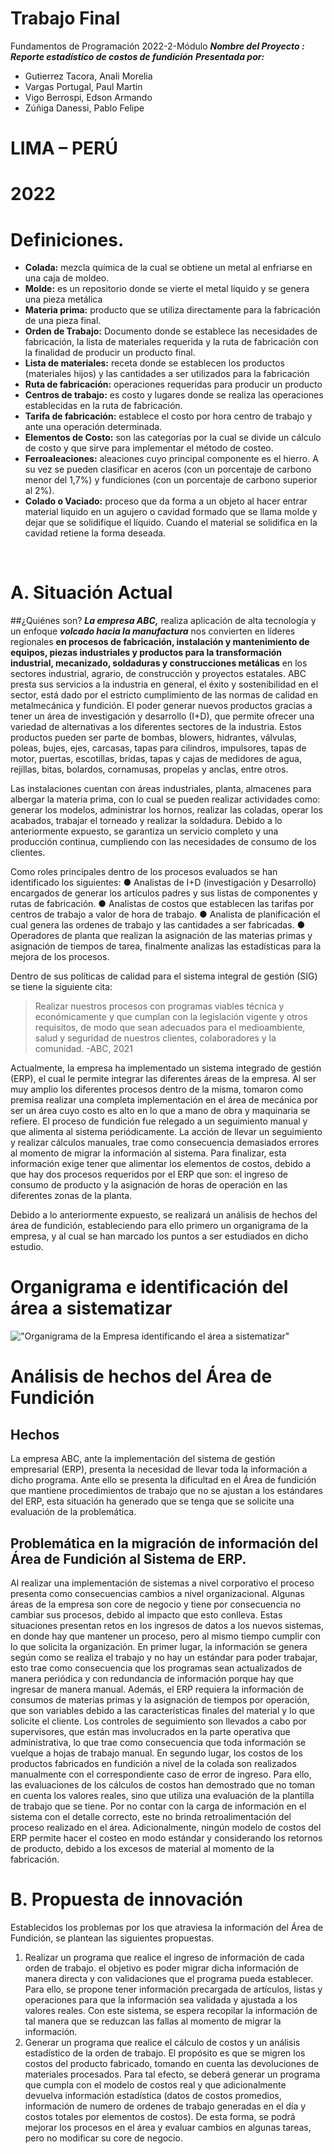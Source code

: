 # Trabajo Final
Fundamentos de Programación
2022-2-Módulo
***Nombre del Proyecto : Reporte estadístico de costos de fundición***
***Presentada por:***     
* Gutierrez Tacora, Anali Morelia 
* Vargas Portugal, Paul Martin
* Vigo Berrospi, Edson Armando
* Zúñiga Danessi, Pablo Felipe
# LIMA – PERÚ   
# 2022

# Definiciones.
* **Colada:** mezcla química de la cual se obtiene un metal al enfriarse en una caja de moldeo.
* **Molde:** es un repositorio donde se vierte el metal líquido y se genera una pieza metálica
* **Materia prima:** producto que se utiliza directamente para la fabricación de una pieza final.
* **Orden de Trabajo:** Documento donde se establece las necesidades de fabricación, la lista de materiales requerida y la ruta de fabricación 
con la finalidad de producir un producto final.
* **Lista de materiales:** receta donde se establecen los productos (materiales hijos) y las cantidades a ser utilizados para la fabricación
* **Ruta de fabricación:** operaciones requeridas para producir un producto
* **Centros de trabajo:** es costo y lugares donde se realiza las operaciones establecidas en la ruta de fabricación.
* **Tarifa de fabricación:** establece el costo por hora centro de trabajo y ante una operación determinada.
* **Elementos de Costo:** son las categorías por la cual se divide un cálculo de costo y que sirve para implementar el método de costeo.
* **Ferroaleaciones:** aleaciones cuyo principal componente es el hierro. A su vez se pueden clasificar en aceros (con un porcentaje de carbono 
menor del 1,7%) y fundiciones (con un porcentaje de carbono superior al 2%).
* **Colado o Vaciado:** proceso que da forma a un objeto al hacer entrar material liquido en un agujero o cavidad formado que se llama molde y 
dejar que se solidifique el líquido. Cuando el material se solidifica en la cavidad retiene la forma deseada.

 
# A. Situación Actual
##¿Quiénes son?
***La empresa ABC,*** realiza aplicación de alta tecnología y un enfoque ***volcado hacia la manufactura*** nos convierten en líderes regionales 
**en procesos de fabricación, instalación y mantenimiento de equipos, piezas industriales y productos para la transformación industrial, mecanizado,
soldaduras y construcciones metálicas** en los sectores industrial, agrario, de construcción y proyectos estatales.
ABC presta sus servicios a la industria en general, el éxito y sostenibilidad en el sector, está dado por el estricto cumplimiento de las normas de 
calidad en metalmecánica y fundición. El poder generar nuevos productos gracias a tener un área de investigación y desarrollo (I+D), que permite 
ofrecer una variedad de alternativas a los diferentes sectores de la industria. Estos productos pueden ser parte de bombas, blowers, hidrantes, 
válvulas, poleas, bujes, ejes, carcasas, tapas para cilindros, impulsores, tapas	de motor, puertas, escotillas, bridas, tapas y cajas de medidores 
de agua, rejillas, bitas, bolardos, cornamusas, propelas y anclas, entre otros.

Las instalaciones cuentan con áreas industriales, planta, almacenes para albergar la materia prima, con lo cual se pueden realizar actividades como: 
generar los modelos, administrar los hornos, realizar las coladas, operar los acabados, trabajar el torneado y realizar la soldadura. Debido a lo 
anteriormente expuesto, se garantiza un servicio completo y una producción continua, cumpliendo con las necesidades de consumo de los clientes.

Como roles principales dentro de los procesos evaluados se han identificado los siguientes:
●	Analistas de I+D (investigación y Desarrollo) encargados de generar los artículos padres y sus listas de componentes y rutas de fabricación.
●	Analistas de costos que establecen las tarifas por centros de trabajo a valor de hora de trabajo.
●	Analista de planificación el cual genera las ordenes de trabajo y las cantidades a ser fabricadas.
●	Operadores de planta que realizan la asignación de las materias primas y asignación de tiempos de tarea, finalmente analizas las estadísticas para la mejora de los procesos.

Dentro de sus políticas de calidad para el sistema integral de gestión (SIG) se tiene la siguiente cita: 
>Realizar nuestros procesos con programas viables técnica y económicamente y que cumplan con la legislación vigente y otros requisitos, de modo que 
sean adecuados para el medioambiente, salud y seguridad de nuestros clientes, colaboradores y la comunidad. -ABC, 2021

Actualmente, la empresa ha implementado un sistema integrado de gestión (ERP), el cual le permite integrar las diferentes áreas de la empresa. 
Al ser muy amplio los diferentes procesos dentro de la misma, tomaron como premisa realizar una completa implementación en el área de mecánica 
por ser un área cuyo costo es alto en lo que a mano de obra y maquinaria se refiere. El proceso de fundición fue relegado a un seguimiento manual y 
que alimenta al sistema periódicamente. La acción de llevar un seguimiento y realizar cálculos manuales, trae como consecuencia demasiados errores al 
momento de migrar la información al sistema. Para finalizar, esta información exige tener que alimentar los elementos de costos, debido a que hay dos 
procesos requeridos por el ERP que son: el ingreso de consumo de producto y la asignación de horas de operación en las diferentes zonas de la planta.

Debido a lo anteriormente expuesto, se realizará un análisis de hechos del área de fundición, estableciendo para ello primero un organigrama de la empresa, 
y al cual se han marcado los puntos a ser estudiados en dicho estudio.

# Organigrama e identificación del área a sistematizar
!["Organigrama de la Empresa identificando el área a sistematizar"]()

# Análisis de hechos del Área de Fundición
## Hechos
La empresa ABC, ante la implementación del sistema de gestión empresarial (ERP), presenta la necesidad de llevar toda la información a dicho programa. 
Ante ello se presenta la dificultad en el Área de fundición que mantiene procedimientos de trabajo que no se ajustan a los estándares del ERP, esta situación 
ha generado que se tenga que se solicite una evaluación de la problemática.

## **Problemática en la migración de información del Área de Fundición al Sistema de ERP.**
Al realizar una implementación de sistemas a nivel corporativo el proceso presenta como consecuencias cambios a nivel organizacional. Algunas áreas de la 
empresa son core de negocio y tiene por consecuencia no cambiar sus procesos, debido al impacto que esto conlleva. Estas situaciones presentan retos en los 
ingresos de datos a los nuevos sistemas, en donde hay que mantener un proceso, pero al mismo tiempo cumplir con lo que solicita la organización. 
En primer lugar, la información se genera según como se realiza el trabajo y no hay un estándar para poder trabajar, esto trae como consecuencia que los 
programas sean actualizados de manera periódica y con redundancia de información porque hay que ingresar de manera manual. Además, el ERP requiera la 
información de consumos de materias primas y la asignación de tiempos por operación, que son variables debido a las características finales del material y lo 
que solicite el cliente. Los controles de seguimiento son llevados a cabo por supervisores, que están mas involucrados en la parte operativa que administrativa, 
lo que trae como consecuencia que toda información se vuelque a hojas de trabajo manual. En segundo lugar, los costos de los productos fabricados en fundición a 
nivel de la colada son realizados manualmente con el correspondiente caso de error de ingreso. Para ello, las evaluaciones de los cálculos de costos han demostrado 
que no toman en cuenta los valores reales, sino que utiliza una evaluación de la plantilla de trabajo que se tiene. Por no contar con la carga de información en 
el sistema con el detalle correcto, este no brinda retroalimentación del proceso realizado en el área. Adicionalmente, ningún modelo de costos del ERP permite hacer 
el costeo en modo estándar y considerando los retornos de producto, debido a los excesos de material al momento de la fabricación.
 
# B. Propuesta de innovación
Establecidos los problemas por los que atraviesa la información del Área de Fundición, se plantean las siguientes propuestas.
1. Realizar un programa que realice el ingreso de información de cada orden de trabajo. el objetivo es poder migrar dicha información de manera directa 
y con validaciones que el programa pueda establecer. Para ello, se propone tener información precargada de artículos, listas y operaciones para que la 
información sea validada y ajustada a los valores reales. Con este sistema, se espera recopilar la información de tal manera que se reduzcan las fallas al 
momento de migrar la información.
2. Generar un programa que realice el cálculo de costos y un análisis estadístico de la orden de trabajo. El propósito es que se migren los costos del 
producto fabricado, tomando en cuenta las devoluciones de materiales procesados. Para tal efecto, se deberá generar un programa que cumpla con el modelo de 
costos real y que adicionalmente devuelva información estadística (datos de costos promedios, información de numero de ordenes de trabajo generadas en el día y 
costos totales por elementos de costos). De esta forma, se podrá mejorar los procesos en el área y evaluar cambios en algunas tareas, pero no modificar su core 
de negocio. 

